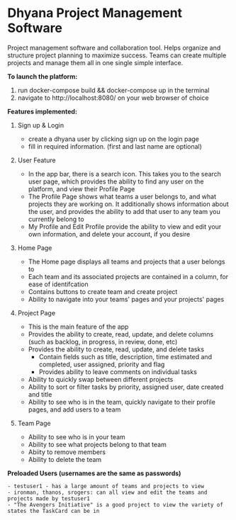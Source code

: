 # Dhyana Project Management Software

Project management software and collaboration tool. Helps organize and 
structure project planning to maximize success. Teams can create multiple
projects and manage them all in one single simple interface. 

**To launch the platform:**
1. run docker-compose build && docker-compose up in the terminal
2. navigate to http://localhost:8080/ on your web browser of choice


**Features implemented:**


1. Sign up & Login

    - create a dhyana user by clicking sign up on the login page
    - fill in required information. (first and last name are optional)

2. User Feature

    - In the app bar, there is a search icon. This takes you to the search user page, which provides the ability to find any user on the platform, and view their Profile Page
    - The Profile Page shows what teams a user belongs to, and what projects they are working on. It additionally shows information about the user, and provides the ability to add that user to any team you currently belong to
    - My Profile and Edit Profile provide the ability to view and edit your own information, and delete your account, if you desire

3. Home Page

    - The Home page displays all teams and projects that a user belongs to
    - Each team and its associated projects are contained in a column, for ease of identifcation
    - Contains buttons to create team and create project
    - Ability to navigate into your teams' pages and your projects' pages
    
4. Project Page

    - This is the main feature of the app
    - Provides the ability to create, read, update, and delete columns (such as backlog, in progress, in review, done, etc)
    - Provides the ability to create, read, update, and delete tasks
        - Contain fields such as title, description, time estimated and completed, user assigned, priority and flag
        - Provides ability to leave comments on individual tasks
    - Ability to quickly swap between different projects
    - Ability to sort or filter tasks by priority, assigned user, date created and title
    - Ability to see who is in the team, quickly navigate to their profile pages, and add users to a team
    
    
5. Team Page

    - Ability to see who is in your team
    - Ability to see what projects belong to that team
    - Abiity to remove members
    - Ability to delete the team


**Preloaded Users (usernames are the same as passwords)**

    - testuser1 - has a large amount of teams and projects to view
    - ironman, thanos, srogers: can all view and edit the teams and projects made by testuser1
    - "The Avengers Initiative" is a good project to view the variety of states the TaskCard can be in